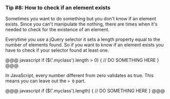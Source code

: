 ### Tip #8: How to check if an element exists

Sometimes you want to do something but you don't know if an element exists. Since you can't manipulate the nothing, there are times when it's needed to check for the existence of an element.

Everytime you use a jQuery selector it sets a length property equal to the number of elements found. So if you want to know if an element exists you have to check if your selector found at least one.

@@@ javascript
if ($('.myclass').length > 0) {
    // DO SOMETHING HERE
}
@@@

In JavaScript, every number different from zero validates as true. This means you can leave out the `> 0` part.

@@@ javascript
if ($('.myclass').length) {
    // DO SOMETHING HERE
}
@@@